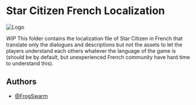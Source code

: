 # Star Citizen French Localization

![Logo][FS]

*WIP*
This folder contains the localization file of Star Citizen in French that translate only the dialogues and descriptions but not the assets to let the players understand each others whatever the language of the game is (should be by default, but unexperienced French community have hard time to understand this).

## Authors

* [@FrogSwarm](https://www.github.com/FrogSwarm)

[FS]: https://frogswarm.fr/data/imgs/logo-devops-github.png
